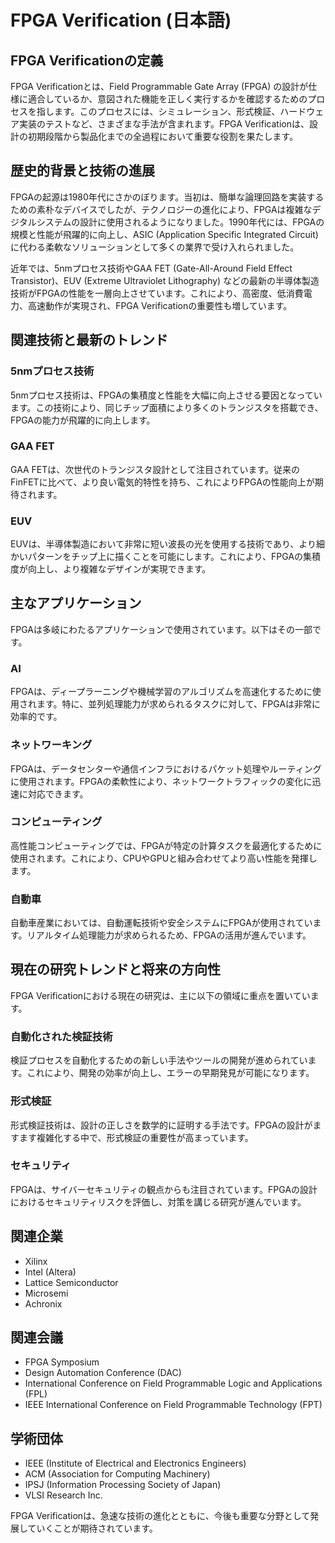 # FPGA Verification (日本語)

## FPGA Verificationの定義

FPGA Verificationとは、Field Programmable Gate Array (FPGA) の設計が仕様に適合しているか、意図された機能を正しく実行するかを確認するためのプロセスを指します。このプロセスには、シミュレーション、形式検証、ハードウェア実装のテストなど、さまざまな手法が含まれます。FPGA Verificationは、設計の初期段階から製品化までの全過程において重要な役割を果たします。

## 歴史的背景と技術の進展

FPGAの起源は1980年代にさかのぼります。当初は、簡単な論理回路を実装するための素朴なデバイスでしたが、テクノロジーの進化により、FPGAは複雑なデジタルシステムの設計に使用されるようになりました。1990年代には、FPGAの規模と性能が飛躍的に向上し、ASIC (Application Specific Integrated Circuit) に代わる柔軟なソリューションとして多くの業界で受け入れられました。

近年では、5nmプロセス技術やGAA FET (Gate-All-Around Field Effect Transistor)、EUV (Extreme Ultraviolet Lithography) などの最新の半導体製造技術がFPGAの性能を一層向上させています。これにより、高密度、低消費電力、高速動作が実現され、FPGA Verificationの重要性も増しています。

## 関連技術と最新のトレンド

### 5nmプロセス技術

5nmプロセス技術は、FPGAの集積度と性能を大幅に向上させる要因となっています。この技術により、同じチップ面積により多くのトランジスタを搭載でき、FPGAの能力が飛躍的に向上します。

### GAA FET

GAA FETは、次世代のトランジスタ設計として注目されています。従来のFinFETに比べて、より良い電気的特性を持ち、これによりFPGAの性能向上が期待されます。

### EUV

EUVは、半導体製造において非常に短い波長の光を使用する技術であり、より細かいパターンをチップ上に描くことを可能にします。これにより、FPGAの集積度が向上し、より複雑なデザインが実現できます。

## 主なアプリケーション

FPGAは多岐にわたるアプリケーションで使用されています。以下はその一部です。

### AI

FPGAは、ディープラーニングや機械学習のアルゴリズムを高速化するために使用されます。特に、並列処理能力が求められるタスクに対して、FPGAは非常に効率的です。

### ネットワーキング

FPGAは、データセンターや通信インフラにおけるパケット処理やルーティングに使用されます。FPGAの柔軟性により、ネットワークトラフィックの変化に迅速に対応できます。

### コンピューティング

高性能コンピューティングでは、FPGAが特定の計算タスクを最適化するために使用されます。これにより、CPUやGPUと組み合わせてより高い性能を発揮します。

### 自動車

自動車産業においては、自動運転技術や安全システムにFPGAが使用されています。リアルタイム処理能力が求められるため、FPGAの活用が進んでいます。

## 現在の研究トレンドと将来の方向性

FPGA Verificationにおける現在の研究は、主に以下の領域に重点を置いています。

### 自動化された検証技術

検証プロセスを自動化するための新しい手法やツールの開発が進められています。これにより、開発の効率が向上し、エラーの早期発見が可能になります。

### 形式検証

形式検証技術は、設計の正しさを数学的に証明する手法です。FPGAの設計がますます複雑化する中で、形式検証の重要性が高まっています。

### セキュリティ

FPGAは、サイバーセキュリティの観点からも注目されています。FPGAの設計におけるセキュリティリスクを評価し、対策を講じる研究が進んでいます。

## 関連企業

- Xilinx
- Intel (Altera)
- Lattice Semiconductor
- Microsemi
- Achronix

## 関連会議

- FPGA Symposium
- Design Automation Conference (DAC)
- International Conference on Field Programmable Logic and Applications (FPL)
- IEEE International Conference on Field Programmable Technology (FPT)

## 学術団体

- IEEE (Institute of Electrical and Electronics Engineers)
- ACM (Association for Computing Machinery)
- IPSJ (Information Processing Society of Japan)
- VLSI Research Inc.

FPGA Verificationは、急速な技術の進化とともに、今後も重要な分野として発展していくことが期待されています。